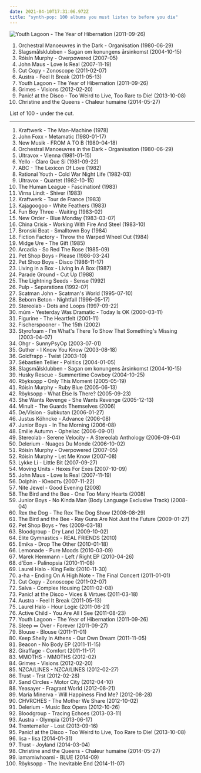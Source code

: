 ```yaml
---
date: 2021-04-10T17:31:06.972Z
title: "synth-pop: 100 albums you must listen to before you die"
---
```

![Youth Lagoon - The Year of Hibernation (2011-09-26)](https://img.discogs.com/-BR4yY32Gdk7o4SF5Ha0Wvj9gp0=/fit-in/600x600/filters:strip_icc():format(jpeg):mode_rgb():quality(90)/discogs-images/R-3020807-1318528929.jpeg.jpg "Youth Lagoon - The Year of Hibernation (2011-09-26)")
<ol class="albums">
<li data-cover="https://via.placeholder.com/450" data-tags="80s, new wave" role="button">Orchestral Manoeuvres in the Dark - Organisation (1980-06-29)</li>
<li data-cover="http://coverartarchive.org/release/d8b76cb7-43db-4b7d-9eac-af54fd564b31/12289706070-500.jpg" data-tags="electronica, electro, dance, chiptune, bitpop, sweden, synth-pop, blip blop, mmmmm, bit, svenskprov, najjs" role="button">Slagsmålsklubben - Sagan om konungens årsinkomst (2004-10-15)</li>
<li data-cover="https://img.discogs.com/95-LQC1Jx2GGoBq_Z7l1CAeHkrM=/fit-in/600x536/filters:strip_icc():format(jpeg):mode_rgb():quality(90)/discogs-images/R-1139242-1217870739.jpeg.jpg" data-tags="electronic, electropop, female vocalists" role="button">Róisín Murphy - Overpowered (2007-05)</li>
<li data-cover="https://img.discogs.com/YjCfgBPYz5UkYa35RaWqMVVq4KU=/fit-in/600x600/filters:strip_icc():format(jpeg):mode_rgb():quality(90)/discogs-images/R-1470477-1222118141.jpeg.jpg" data-tags="pop, synth-pop" role="button">John Maus - Love Is Real (2007-11-19)</li>
<li data-cover="http://coverartarchive.org/release/78188810-df1a-4ac0-ac60-57e3bd84284b/18315026356-500.jpg" data-tags="electronic" role="button">Cut Copy - Zonoscope (2011-02-07)</li>
<li data-cover="http://coverartarchive.org/release/5e8aec59-129c-4cb4-b894-5e59edb5c4ca/4261741516-500.jpg" data-tags="indie electronic, new wave, alternative, synthpop" role="button">Austra - Feel It Break (2011-05-13)</li>
<li data-cover="https://img.discogs.com/-BR4yY32Gdk7o4SF5Ha0Wvj9gp0=/fit-in/600x600/filters:strip_icc():format(jpeg):mode_rgb():quality(90)/discogs-images/R-3020807-1318528929.jpeg.jpg" data-tags="dream pop" role="button">Youth Lagoon - The Year of Hibernation (2011-09-26)</li>
<li data-cover="http://coverartarchive.org/release/e2541a4f-c91e-412e-837b-ce63cc8ea960/5391811873-500.jpg" data-tags="dream pop" role="button">Grimes - Visions (2012-02-20)</li>
<li data-cover="https://via.placeholder.com/450" data-tags="alternative" role="button">Panic! at the Disco - Too Weird to Live, Too Rare to Die! (2013-10-08)</li>
<li data-cover="http://coverartarchive.org/release/dcc44d38-7b10-4c61-af3a-413df2a3b3e9/7437861623-500.jpg" data-tags="pop" role="button">Christine and the Queens - Chaleur humaine (2014-05-27)</li>
</ol>
List of 100 - under the cut.
<!-- more -->

_________________

<ol class="albums">
<li data-cover="https://img.discogs.com/VmywRXxVwx1b5UNZwlZPCaPBCmA=/fit-in/480x486/filters:strip_icc():format(jpeg):mode_rgb():quality(90)/discogs-images/R-4696039-1372527688-1936.jpeg.jpg" data-tags="electronic, synthpop" role="button">
Kraftwerk - The Man-Machine (1978)
</li>
<li data-cover="https://img.discogs.com/k9P-b2nf-ku3Hgpqe6XrARsjW4U=/fit-in/600x600/filters:strip_icc():format(jpeg):mode_rgb():quality(90)/discogs-images/R-6271374-1565656380-3938.jpeg.jpg" data-tags="new wave, electronic, 80s" role="button">
John Foxx - Metamatic (1980-01-17)
</li>
<li data-cover="http://coverartarchive.org/release/8eb94c14-6113-4421-9799-1990a20e334c/9200126666-500.jpg" data-tags="new wave, 1980 albums" role="button">
New Musik - FROM A TO B (1980-04-18)
</li>
<li data-cover="https://via.placeholder.com/450" data-tags="80s, new wave" role="button">
Orchestral Manoeuvres in the Dark - Organisation (1980-06-29)
</li>
<li data-cover="http://coverartarchive.org/release/8416d1ba-f520-4ef3-897b-0f3618e131ea/4733610053-500.jpg" data-tags="80s, new wave, new romantic" role="button">
Ultravox - Vienna (1981-01-15)
</li>
<li data-cover="https://img.discogs.com/jB4Y5bGbhcw8jIkC8jfMWgQbaYo=/fit-in/600x534/filters:strip_icc():format(jpeg):mode_rgb():quality(90)/discogs-images/R-5365624-1391686259-6629.jpeg.jpg" data-tags="electronic, 80s, synth-pop, university, ralph records, 1981 albums, flashback alternatives, electropearls, decade80s" role="button">
Yello - Claro Que Si (1981-09-22)
</li>
<li data-cover="http://coverartarchive.org/release/65ec332d-4ae4-4870-b61d-392808954a70/11525291838-500.jpg" data-tags="80s, new wave" role="button">
ABC - The Lexicon Of Love (1982)
</li>
<li data-cover="http://coverartarchive.org/release/97a8de99-9e6f-31a9-a2d1-1ee0aa898ae6/3167468055-500.jpg" data-tags="synth-pop, flashback alternatives, electropearls" role="button">
Rational Youth - Cold War Night Life (1982-03)
</li>
<li data-cover="http://coverartarchive.org/release/92e37d9f-f32f-4dcf-bb5c-df3db38a30ad/9152719626-500.jpg" data-tags="new wave, new romantic" role="button">
Ultravox - Quartet (1982-10-15)
</li>
<li data-cover="https://via.placeholder.com/450" data-tags="new wave, synthpop, synth-pop" role="button">
The Human League - Fascination! (1983)
</li>
<li data-cover="https://img.discogs.com/OPINq3KUCpJ0GixLW-J2U_XqUqQ=/fit-in/600x600/filters:strip_icc():format(jpeg):mode_rgb():quality(90)/discogs-images/R-130366-1514889905-4878.jpeg.jpg" data-tags="pop, new wave, synth-pop, art pop" role="button">
Virna Lindt - Shiver (1983)
</li>
<li data-cover="https://img.discogs.com/A1aXIi-wB9YcejTWj5CsKzpEDlg=/fit-in/348x345/filters:strip_icc():format(jpeg):mode_rgb():quality(90)/discogs-images/R-1199803-1200227896.jpeg.jpg" data-tags="electro" role="button">
Kraftwerk - Tour de France (1983)
</li>
<li data-cover="http://coverartarchive.org/release/bd0ccbaa-6e05-4410-936f-1fc606f4fe16/8068085420-500.jpg" data-tags="80s, new wave" role="button">
Kajagoogoo - White Feathers (1983)
</li>
<li data-cover="https://via.placeholder.com/450" data-tags="new wave" role="button">
Fun Boy Three - Waiting (1983-02)
</li>
<li data-cover="http://coverartarchive.org/release/1b32eb3d-21a8-4e0a-8213-40d7ed95a85c/4697755840-500.jpg" data-tags="80s" role="button">
New Order - Blue Monday (1983-03-07)
</li>
<li data-cover="http://coverartarchive.org/release/0e223282-daf9-40d2-b9b0-e2d7b2bba73a/8915519534-500.jpg" data-tags="new wave" role="button">
China Crisis - Working With Fire And Steel (1983-10)
</li>
<li data-cover="http://coverartarchive.org/release/dd10863a-ae6e-4e5e-861c-7bc3a14147ae/12373541416-500.jpg" data-tags="80s, california, synth-pop, aleister crowley, christopher lee, aleyster crowley, argeu california seixas, silvio passos, wilson seixas, california seixas, forbidden fruit, raul seixas, amidio junior, anyzio rocha, nova california seixas, mucajai, argeu california, beto juara, don kalifa, caracarai, donkalifa, aleyster, krica morena bela, boa vista, roraima, kricamorena, familia santos, argeu, krica morena, mosca navarro" role="button">
Bronski Beat - Smalltown Boy (1984)
</li>
<li data-cover="http://coverartarchive.org/release/3cdb8d41-645d-4b02-b177-18355bdd6c69/4052374752-500.jpg" data-tags="new wave, 80s" role="button">
Fiction Factory - Throw the Warped Wheel Out (1984)
</li>
<li data-cover="http://coverartarchive.org/release/9a53a638-da61-4dbd-905e-b43215a9e154/5998266593-500.jpg" data-tags="80s, new wave, midge ure" role="button">
Midge Ure - The Gift (1985)
</li>
<li data-cover="https://img.discogs.com/w8npsPv1K_YmGXAJNwgoPpDeM7Y=/fit-in/600x538/filters:strip_icc():format(jpeg):mode_rgb():quality(90)/discogs-images/R-1404791-1586645228-1108.jpeg.jpg" data-tags="80s" role="button">
Arcadia - So Red The Rose (1985-09)
</li>
<li data-cover="https://img.discogs.com/lSQ2Dm03zcPucXA80L3T8rY_-ic=/fit-in/500x500/filters:strip_icc():format(jpeg):mode_rgb():quality(90)/discogs-images/R-1000845-1182632136.jpeg.jpg" data-tags="80s, synthpop" role="button">
Pet Shop Boys - Please (1986-03-24)
</li>
<li data-cover="https://img.discogs.com/7c-PA0Zbb849-FFr_g6cwsIzrp0=/fit-in/600x600/filters:strip_icc():format(jpeg):mode_rgb():quality(90)/discogs-images/R-571266-1287251211.jpeg.jpg" data-tags="synthpop, 80s" role="button">
Pet Shop Boys - Disco (1986-11-17)
</li>
<li data-cover="https://img.discogs.com/Hdo4I1552RvrKyldb_g_U2GKo7c=/fit-in/550x550/filters:strip_icc():format(jpeg):mode_rgb():quality(90)/discogs-images/R-237974-1157481869.jpeg.jpg" data-tags="sophisti-pop, pop" role="button">
Living in a Box - Living In A Box (1987)
</li>
<li data-cover="https://img.discogs.com/lZmVtXDuD3IoQmGimX_XxKSd8tk=/fit-in/444x444/filters:strip_icc():format(jpeg):mode_rgb():quality(90)/discogs-images/R-254154-1108224589.jpg.jpg" data-tags="new wave, synth-pop" role="button">
Parade Ground - Cut Up (1988)
</li>
<li data-cover="https://via.placeholder.com/450" data-tags="indie pop" role="button">
The Lightning Seeds - Sense (1992)
</li>
<li data-cover="http://coverartarchive.org/release/ed8e6ae6-baf0-4e48-8f36-b927fd76064d/4395964292-500.jpg" data-tags="90s" role="button">
Pulp - Separations (1992-07)
</li>
<li data-cover="http://coverartarchive.org/release/191efea3-5ed8-4faf-8f79-bdac547ebaa1/11144299719-500.jpg" data-tags="eurodance" role="button">
Scatman John - Scatman's World (1995-07-10)
</li>
<li data-cover="http://coverartarchive.org/release/aaac87c0-0641-4732-9310-f4f9cb4ac305/15566745048-500.jpg" data-tags="synthpop" role="button">
Beborn Beton - Nightfall (1996-05-17)
</li>
<li data-cover="http://coverartarchive.org/release/ac08220a-ca91-3c93-b31b-b231270773af/11622727078-500.jpg" data-tags="lounge, electronic, post-rock" role="button">
Stereolab - Dots and Loops (1997-09-22)
</li>
<li data-cover="https://img.discogs.com/4A7pxX5IPWZyBTGjz_ivrmyVXi8=/fit-in/600x600/filters:strip_icc():format(jpeg):mode_rgb():quality(90)/discogs-images/R-28802-1300556819.jpeg.jpg" data-tags="ambient, glitch, electronica, post-rock" role="button">
múm - Yesterday Was Dramatic - Today Is OK (2000-03-11)
</li>
<li data-cover="https://img.discogs.com/CQzrGWqq_6HnYjpZPFMjcchHaYo=/fit-in/600x538/filters:strip_icc():format(jpeg):mode_rgb():quality(90)/discogs-images/R-111672-1245660141.jpeg.jpg" data-tags="indietronica, electronic, pop" role="button">
Figurine - The Heartfelt (2001-11)
</li>
<li data-cover="https://via.placeholder.com/450" data-tags="electronic" role="button">
Fischerspooner - The 15th (2002)
</li>
<li data-cover="http://coverartarchive.org/release/b33525f8-6366-4154-9c69-e1b2dbacf318/8475529903-500.jpg" data-tags="electronic" role="button">
Styrofoam - I'm What's There To Show That Something's Missing (2003-04-07)
</li>
<li data-cover="http://coverartarchive.org/release/34de4124-76fd-4596-a891-82a9041612f9/6485727185-500.jpg" data-tags="radio radio radio" role="button">
Ohgr - SunnyPsyOp (2003-07-01)
</li>
<li data-cover="https://img.discogs.com/tgL6sOPQ-Ek4_7WMVLaZ807LaQY=/fit-in/600x538/filters:strip_icc():format(jpeg):mode_rgb():quality(90)/discogs-images/R-162090-1501974468-4921.jpeg.jpg" data-tags="morr music" role="button">
Guther - I Know You Know (2003-08-18)
</li>
<li data-cover="https://img.discogs.com/ga5kJ2dtGz6Vdr0QR1u4P8fXC7w=/fit-in/300x300/filters:strip_icc():format(jpeg):mode_rgb():quality(90)/discogs-images/R-257997-1130717845.jpeg.jpg" data-tags="electronic, electronica, trip-hop, 80s, electro, synth pop, england, trip hop, synthpop, triphop, pop-rock, bath, synth-pop, west country, primary, south west, groove-y" role="button">
Goldfrapp - Twist (2003-10)
</li>
<li data-cover="http://coverartarchive.org/release/12bb0541-cfd9-42dc-b883-b81c5aa7a2c8/1331165096-500.jpg" data-tags="electronic, french" role="button">
Sébastien Tellier - Politics (2004-01-05)
</li>
<li data-cover="http://coverartarchive.org/release/d8b76cb7-43db-4b7d-9eac-af54fd564b31/12289706070-500.jpg" data-tags="electronica, electro, dance, chiptune, bitpop, sweden, synth-pop, blip blop, mmmmm, bit, svenskprov, najjs" role="button">
Slagsmålsklubben - Sagan om konungens årsinkomst (2004-10-15)
</li>
<li data-cover="https://img.discogs.com/5Fl7GZQUbfII5-ZwlNgqIdqQDaY=/fit-in/600x905/filters:strip_icc():format(jpeg):mode_rgb():quality(90)/discogs-images/R-14000797-1565816586-3959.jpeg.jpg" data-tags="synth-pop, finnish and streamable, indie-electronica, fully streamable ep" role="button">
Husky Rescue - Summertime Cowboy (2004-10-25)
</li>
<li data-cover="https://img.discogs.com/FPbDBrsRRm9mRlnWMmVXdGOEHi0=/fit-in/363x365/filters:strip_icc():format(jpeg):mode_rgb():quality(90)/discogs-images/R-646578-1185925784.jpeg.jpg" data-tags="electronic, trip-hop" role="button">
Röyksopp - Only This Moment (2005-05-19)
</li>
<li data-cover="http://coverartarchive.org/release/e15f6dce-4764-455e-a055-2845c21c3eee/8899000027-500.jpg" data-tags="future jazz, electronic, female vocalists" role="button">
Róisín Murphy - Ruby Blue (2005-06-13)
</li>
<li data-cover="https://img.discogs.com/-b24W99C7PUzjnv8cKiM6eT8QYk=/fit-in/600x600/filters:strip_icc():format(jpeg):mode_rgb():quality(90)/discogs-images/R-608969-1261424473.jpeg.jpg" data-tags="house, electronic, synth-pop" role="button">
Röyksopp - What Else Is There? (2005-09-23)
</li>
<li data-cover="http://coverartarchive.org/release/86427535-9abb-4681-8c88-5c651e55d62a/8353381352-500.jpg" data-tags="darkwave" role="button">
She Wants Revenge - She Wants Revenge (2005-12-13)
</li>
<li data-cover="https://img.discogs.com/g0LLmoPUYOiGqIb41AzupOckwD4=/fit-in/600x600/filters:strip_icc():format(jpeg):mode_rgb():quality(90)/discogs-images/R-678421-1183109664.jpeg.jpg" data-tags="alternative rock, electro, breaks, synth-pop" role="button">
Minuit - The Guards Themselves (2006)
</li>
<li data-cover="http://coverartarchive.org/release/9f95d4a4-dc70-4927-8c6a-64c8146426d6/17859579639-500.jpg" data-tags="electronic, synthpop" role="button">
De/Vision - Subkutan (2006-01-27)
</li>
<li data-cover="https://img.discogs.com/jxV_LWFhx3-IRjq-uht-ffj0Tzw=/fit-in/600x600/filters:strip_icc():format(jpeg):mode_rgb():quality(90)/discogs-images/R-750708-1156001678.jpeg.jpg" data-tags="house, minimal, synth-pop, elektronic beats" role="button">
Justus Köhncke - Advance (2006-08)
</li>
<li data-cover="https://img.discogs.com/vSQH5ggIg7D1P2baBLSf6eeRAsE=/fit-in/595x278/filters:strip_icc():format(jpeg):mode_rgb():quality(90)/discogs-images/R-1043721-1211497636.jpeg.jpg" data-tags="electro, house, synth-pop, broken-clash" role="button">
Junior Boys - In The Morning (2006-08)
</li>
<li data-cover="http://coverartarchive.org/release/db7a53e9-8865-4756-9d26-157e4f50d165/19887853784-500.jpg" data-tags="electronic" role="button">
Emilie Autumn - Opheliac (2006-09-01)
</li>
<li data-cover="https://img.discogs.com/ExJOp-hCuasCOHXHPB4IdDJZL04=/fit-in/600x600/filters:strip_icc():format(jpeg):mode_rgb():quality(90)/discogs-images/R-3100960-1393561989-4861.jpeg.jpg" data-tags="experimental" role="button">
Stereolab - Serene Velocity - A Stereolab Anthology (2006-09-04)
</li>
<li data-cover="https://img.discogs.com/yGFB9KNp46gTs9iW7mS3hfnZjqE=/fit-in/300x260/filters:strip_icc():format(jpeg):mode_rgb():quality(90)/discogs-images/R-51818-001.jpg.jpg" data-tags="ambient" role="button">
Delerium - Nuages Du Monde (2006-10-02)
</li>
<li data-cover="https://img.discogs.com/95-LQC1Jx2GGoBq_Z7l1CAeHkrM=/fit-in/600x536/filters:strip_icc():format(jpeg):mode_rgb():quality(90)/discogs-images/R-1139242-1217870739.jpeg.jpg" data-tags="electronic, electropop, female vocalists" role="button">
Róisín Murphy - Overpowered (2007-05)
</li>
<li data-cover="https://via.placeholder.com/450" data-tags="house" role="button">
Róisín Murphy - Let Me Know (2007-08)
</li>
<li data-cover="http://coverartarchive.org/release/1be60745-5d0c-3a6b-b365-ecb20299dd6d/12154931370-500.jpg" data-tags="female vocalists" role="button">
Lykke Li - Little Bit (2007-09-27)
</li>
<li data-cover="https://img.discogs.com/G6K40J9oKmfH7bhgdAVN_BOc16g=/fit-in/240x240/filters:strip_icc():format(jpeg):mode_rgb():quality(90)/discogs-images/R-1093507-1191962015.jpeg.jpg" data-tags="indie" role="button">
Moving Units - Hexes For Exes (2007-10-09)
</li>
<li data-cover="https://img.discogs.com/YjCfgBPYz5UkYa35RaWqMVVq4KU=/fit-in/600x600/filters:strip_icc():format(jpeg):mode_rgb():quality(90)/discogs-images/R-1470477-1222118141.jpeg.jpg" data-tags="pop, synth-pop" role="button">
John Maus - Love Is Real (2007-11-19)
</li>
<li data-cover="http://coverartarchive.org/release/ddb50222-0bc5-33c6-b332-03d994b2fd71/11563033220-500.jpg" data-tags="alternative" role="button">
Dolphin - Юность (2007-11-22)
</li>
<li data-cover="http://coverartarchive.org/release/7d274744-b8b0-4484-81e2-a25a020a53d5/2838181362-500.jpg" data-tags="pop, 80s" role="button">
Nite Jewel - Good Evening (2008)
</li>
<li data-cover="http://coverartarchive.org/release/c1b21e33-9ba1-4949-8275-5138c701a50a/7872568153-500.jpg" data-tags="indie pop" role="button">
The Bird and the Bee - One Too Many Hearts (2008)
</li>
<li data-cover="https://img.discogs.com/NwWyBlWsLJ7s2g9lMDgW9cG5nsM=/fit-in/586x600/filters:strip_icc():format(jpeg):mode_rgb():quality(90)/discogs-images/R-1308261-1233791653.jpeg.jpg" data-tags="house, tech house, synth-pop, get physical" role="button">
Junior Boys - No Kinda Man (Body Language Exclusive Track) (2008-04)
</li>
<li data-cover="https://img.discogs.com/fLYALiWdomL4p5sz-96HHjqQus0=/fit-in/600x600/filters:strip_icc():format(jpeg):mode_rgb():quality(90)/discogs-images/R-1443085-1220102691.jpeg.jpg" data-tags="electronic" role="button">
Rex the Dog - The Rex The Dog Show (2008-08-29)
</li>
<li data-cover="http://coverartarchive.org/release/600899a8-b28c-42d0-8ee2-7d140cd401b9/13665735915-500.jpg" data-tags="indie, pop" role="button">
The Bird and the Bee - Ray Guns Are Not Just the Future (2009-01-27)
</li>
<li data-cover="https://img.discogs.com/QdBFjm1v0ln48I83zJ0mbt5YRPM=/fit-in/600x600/filters:strip_icc():format(jpeg):mode_rgb():quality(90)/discogs-images/R-151256-1235750294.jpeg.jpg" data-tags="pop, synthpop" role="button">
Pet Shop Boys - Yes (2009-03-18)
</li>
<li data-cover="http://coverartarchive.org/release/c6a3c3b6-e077-4a88-b7ba-a462cdb5bd95/10640671739-500.jpg" data-tags="electronic" role="button">
Bloodgroup - Dry Land (2009-10-02)
</li>
<li data-cover="https://img.discogs.com/YgFe_ARah-yMiLs456DBtTqWALo=/fit-in/500x500/filters:strip_icc():format(jpeg):mode_rgb():quality(90)/discogs-images/R-2726949-1298288383.jpeg.jpg" data-tags="synth-pop" role="button">
Elite Gymnastics - REAL FRIENDS (2010)
</li>
<li data-cover="http://coverartarchive.org/release/42c22569-1d0f-41fd-ac67-327c2ae6f614/8171013124-500.jpg" data-tags="dubstep, electro, dark, quiet, sinister, synth-pop, sharp, scuba" role="button">
Emika - Drop The Other (2010-01-18)
</li>
<li data-cover="http://coverartarchive.org/release/88449c42-530d-4d5e-a5d0-9831e43cb64f/1086044272-500.jpg" data-tags="abstract, synth-pop, true panther sounds" role="button">
Lemonade - Pure Moods (2010-03-09)
</li>
<li data-cover="https://img.discogs.com/qXmcD1-6P6xYhWYZB5L21KYnXIM=/fit-in/600x600/filters:strip_icc():format(jpeg):mode_rgb():quality(90)/discogs-images/R-2234682-1277906879.jpeg.jpg" data-tags="house, tech house, synth-pop, mai 2010" role="button">
Marek Hemmann - Left / Right EP (2010-04-26)
</li>
<li data-cover="https://img.discogs.com/wI0Gz-LQDKxva5Qt5-jcJhznpYo=/fit-in/333x333/filters:strip_icc():format(jpeg):mode_rgb():quality(90)/discogs-images/R-2538712-1289442829.jpeg.jpg" data-tags="electro, synth-pop, aquariusrecords" role="button">
d'Eon - Palinopsia (2010-11-08)
</li>
<li data-cover="https://img.discogs.com/aUrgLxIHY9fkjIO8m4LghC4z0_I=/fit-in/600x603/filters:strip_icc():format(jpeg):mode_rgb():quality(90)/discogs-images/R-2531250-1293487636.jpeg.jpg" data-tags="experimental, abstract, chillwave, synth-pop, witch house, glo-fi, witch chill, newbreed, chill witch, 2010 faves" role="button">
Laurel Halo - King Felix (2010-11-30)
</li>
<li data-cover="https://img.discogs.com/vlwmvSkky9olfPY--IuaDDfn_Mw=/fit-in/340x476/filters:strip_icc():format(jpeg):mode_rgb():quality(90)/discogs-images/R-3629394-1338039591-7025.jpeg.jpg" data-tags="synthpop, synth-pop, live albums, cool synths, live albums i own" role="button">
a-ha - Ending On A High Note - The Final Concert (2011-01-01)
</li>
<li data-cover="http://coverartarchive.org/release/78188810-df1a-4ac0-ac60-57e3bd84284b/18315026356-500.jpg" data-tags="electronic" role="button">
Cut Copy - Zonoscope (2011-02-07)
</li>
<li data-cover="https://img.discogs.com/MAY09g0CdSVsfUKvfT-fLzp2hig=/fit-in/600x600/filters:strip_icc():format(jpeg):mode_rgb():quality(90)/discogs-images/R-2711342-1364257961-2576.jpeg.jpg" data-tags="house, glitch, glitch-hop, synth-pop" role="button">
Salva - Complex Housing (2011-02-08)
</li>
<li data-cover="http://coverartarchive.org/release/dafe15c2-5fb9-4a5f-9b12-df031d3b0e9b/2103470066-500.jpg" data-tags="alternative rock" role="button">
Panic! at the Disco - Vices & Virtues (2011-03-18)
</li>
<li data-cover="http://coverartarchive.org/release/5e8aec59-129c-4cb4-b894-5e59edb5c4ca/4261741516-500.jpg" data-tags="indie electronic, new wave, alternative, synthpop" role="button">
Austra - Feel It Break (2011-05-13)
</li>
<li data-cover="https://img.discogs.com/jrubs1Q_CKq2oMuZSNEBxJ00P0o=/fit-in/600x601/filters:strip_icc():format(jpeg):mode_rgb():quality(90)/discogs-images/R-2940670-1310750434.jpeg.jpg" data-tags="chillout, ambient, experimental, abstract, idm, breakbeat, ritual ambient, synth-pop, ambient house, worldbeat, hippos in tanks, abstract house, industrial house, tribal idm" role="button">
Laurel Halo - Hour Logic (2011-06-21)
</li>
<li data-cover="http://coverartarchive.org/release/560d4328-550c-40af-a2fc-f2a2b10328b4/2215573326-500.jpg" data-tags="ambient, dream pop" role="button">
Active Child - You Are All I See (2011-08-23)
</li>
<li data-cover="https://img.discogs.com/-BR4yY32Gdk7o4SF5Ha0Wvj9gp0=/fit-in/600x600/filters:strip_icc():format(jpeg):mode_rgb():quality(90)/discogs-images/R-3020807-1318528929.jpeg.jpg" data-tags="dream pop" role="button">
Youth Lagoon - The Year of Hibernation (2011-09-26)
</li>
<li data-cover="https://img.discogs.com/sGd8E_zOvzvRjoezdsgI68Byq3k=/fit-in/300x299/filters:strip_icc():format(jpeg):mode_rgb():quality(90)/discogs-images/R-3115784-1316516902.jpeg.jpg" data-tags="experimental, dream pop" role="button">
Sleep ∞ Over - Forever (2011-09-27)
</li>
<li data-cover="http://coverartarchive.org/release/7c9c2ef1-0250-4d91-ac60-ab4c702180d2/6755910409-500.jpg" data-tags="dream pop" role="button">
Blouse - Blouse (2011-11-01)
</li>
<li data-cover="https://img.discogs.com/PFcEvUvkurmKHlujGHBLA7_NabQ=/fit-in/500x500/filters:strip_icc():format(jpeg):mode_rgb():quality(90)/discogs-images/R-3223771-1321189971.jpeg.jpg" data-tags="electronic" role="button">
Keep Shelly In Athens - Our Own Dream (2011-11-05)
</li>
<li data-cover="http://coverartarchive.org/release/54b44373-31a4-4ca1-a53e-e31385a76e97/13479223989-500.jpg" data-tags="downtempo, synth-pop" role="button">
Beacon - No Body EP (2011-11-15)
</li>
<li data-cover="http://coverartarchive.org/release/8d444b3e-9171-419f-8a28-594eb4202b9a/3738107049-500.jpg" data-tags="hip hop, ambient, idm, synth-pop" role="button">
Giraffage - Comfort (2011-11-17)
</li>
<li data-cover="http://coverartarchive.org/release/4206d1a7-c738-4576-ac7a-ff0552cb3cd2/14884612021-500.jpg" data-tags="synth-pop" role="button">
MMOTHS - MMOTHS (2012-02)
</li>
<li data-cover="http://coverartarchive.org/release/e2541a4f-c91e-412e-837b-ce63cc8ea960/5391811873-500.jpg" data-tags="dream pop" role="button">
Grimes - Visions (2012-02-20)
</li>
<li data-cover="http://coverartarchive.org/release/d090abec-ffea-4496-b3f7-c5b522cfe226/2471762887-500.jpg" data-tags="experimental, synth-pop, loaf recordings" role="button">
NZCA/LINES - NZCA/LINES (2012-02-27)
</li>
<li data-cover="http://coverartarchive.org/release/7bd4468c-2434-4450-8fa5-76812f1b56aa/9082713992-500.jpg" data-tags="synthpop, darkwave, electronic" role="button">
Trust - Trst (2012-02-28)
</li>
<li data-cover="http://coverartarchive.org/release/15ab2464-35e8-45c3-8e60-faf3b3e7dafb/8281049419-500.jpg" data-tags="10s" role="button">
Sand Circles - Motor City (2012-04-10)
</li>
<li data-cover="http://coverartarchive.org/release/f9ebdd4c-77a4-4cfa-acef-3920ebb64054/4692587706-500.jpg" data-tags="indie rock" role="button">
Yeasayer - Fragrant World (2012-08-21)
</li>
<li data-cover="http://coverartarchive.org/release/d6c5333b-840c-457d-8bdc-a0a6629ec0ba/1930351931-500.jpg" data-tags="synth-pop, not not fun records" role="button">
Maria Minerva - Will Happiness Find Me? (2012-08-28)
</li>
<li data-cover="http://coverartarchive.org/release/77e34804-f952-494c-80b7-8e115f492ec5/10734890314-500.jpg" data-tags="synthpop" role="button">
CHVRCHES - The Mother We Share (2012-10-02)
</li>
<li data-cover="http://coverartarchive.org/release/242f6935-a79a-432d-81c5-d015c64b05eb/7648976992-500.jpg" data-tags="electronic, ambient" role="button">
Delerium - Music Box Opera (2012-10-26)
</li>
<li data-cover="http://coverartarchive.org/release/82c8706f-ef9a-4d1d-8249-8128b9cfebb7/10640354310-500.jpg" data-tags="synth-pop" role="button">
Bloodgroup - Tracing Echoes (2013-03-11)
</li>
<li data-cover="http://coverartarchive.org/release/542f5e53-479f-4581-88b7-93cd05ab489d/4263718745-500.jpg" data-tags="electronic, electropop" role="button">
Austra - Olympia (2013-06-17)
</li>
<li data-cover="http://coverartarchive.org/release/82c06148-49e1-4ea6-b3f0-d82003710407/5241081245-500.jpg" data-tags="electronic, experimental, indie rock, downtempo, new wave, downbeat, house, idm, deep house" role="button">
Trentemøller - Lost (2013-09-16)
</li>
<li data-cover="https://via.placeholder.com/450" data-tags="alternative" role="button">
Panic! at the Disco - Too Weird to Live, Too Rare to Die! (2013-10-08)
</li>
<li data-cover="http://coverartarchive.org/release/3a1c4f61-dd90-4981-97a8-88c8f6232aad/6243052450-500.jpg" data-tags="pop, synth-pop" role="button">
Iisa - Iisa (2014-01-31)
</li>
<li data-cover="http://coverartarchive.org/release/5c4db4be-9c79-443c-824c-9b8edbe5b573/6950823276-500.jpg" data-tags="electronic, synthpop, darkwave" role="button">
Trust - Joyland (2014-03-04)
</li>
<li data-cover="http://coverartarchive.org/release/dcc44d38-7b10-4c61-af3a-413df2a3b3e9/7437861623-500.jpg" data-tags="pop" role="button">
Christine and the Queens - Chaleur humaine (2014-05-27)
</li>
<li data-cover="http://coverartarchive.org/release/5b0432e3-53c6-4410-88af-e29fc863ed4a/7963468959-500.jpg" data-tags="synthpop, electronic" role="button">
iamamiwhoami - BLUE (2014-09)
</li>
<li data-cover="http://coverartarchive.org/release/7704bdf5-5fcd-4f80-a759-30fba880bfe6/8762633349-500.jpg" data-tags="electronic, downtempo" role="button">
Röyksopp - The Inevitable End (2014-11-07)
</li>
</ol>